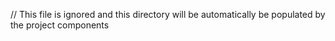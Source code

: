 // This file is ignored and this directory will be automatically be populated by the project components
